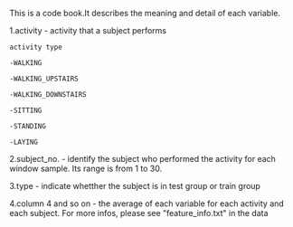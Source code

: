 This is a code book.It describes the meaning and detail of each variable.

1.activity - activity that a subject performs

	activity type
	
	-WALKING
	
	-WALKING_UPSTAIRS
	
	-WALKING_DOWNSTAIRS
	
	-SITTING
	
	-STANDING
	
	-LAYING

2.subject_no. - identify the subject who performed the activity for each window sample. Its range is from 1 to 30. 

3.type - indicate whetther the subject is in test group or train group

4.column 4 and so on - the average of each variable for each activity and each subject. For more infos, please see 
"feature_info.txt" in the data

